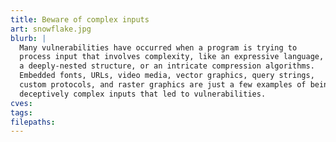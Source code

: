 ```yaml
---
title: Beware of complex inputs
art: snowflake.jpg
blurb: |
  Many vulnerabilities have occurred when a program is trying to
  process input that involves complexity, like an expressive language,
  a deeply-nested structure, or an intricate compression algorithms.
  Embedded fonts, URLs, video media, vector graphics, query strings,
  custom protocols, and raster graphics are just a few examples of being
  deceptively complex inputs that led to vulnerabilities.
cves:
tags:
filepaths:
---
```


